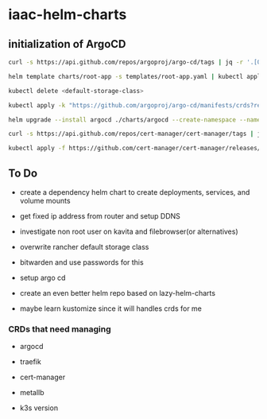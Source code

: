 # iaac-helm-charts

## initialization of ArgoCD

```sh
curl -s https://api.github.com/repos/argoproj/argo-cd/tags | jq -r '.[0].name'

helm template charts/root-app -s templates/root-app.yaml | kubectl apply -f -

kubectl delete <default-storage-class>

kubectl apply -k "https://github.com/argoproj/argo-cd/manifests/crds?ref=<appVersion>"

helm upgrade --install argocd ./charts/argocd --create-namespace --namespace argocd

curl -s https://api.github.com/repos/cert-manager/cert-manager/tags | jq -r '.[0].name'

kubectl apply -f https://github.com/cert-manager/cert-manager/releases/download/<appVersion>/cert-manager.crds.yaml

```

## To Do

- create a dependency helm chart to create deployments, services, and volume mounts

- get fixed ip address from router and setup DDNS

- investigate non root user on kavita and filebrowser(or alternatives)

- overwrite rancher default storage class

- bitwarden and use passwords for this

- setup argo cd

- create an even better helm repo based on lazy-helm-charts

- maybe learn kustomize since it will handles crds for me

### CRDs that need managing

- argocd

- traefik

- cert-manager

- metallb

- k3s version
